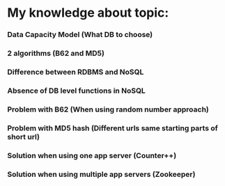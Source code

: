 # My knowledge about topic:

### Data Capacity Model (What DB to choose)

### 2 algorithms (B62 and MD5)

### Difference between RDBMS and NoSQL

### Absence of DB level functions in NoSQL

### Problem with B62 (When using random number approach)

### Problem with MD5 hash (Different urls same starting parts of short url)

### Solution when using one app server (Counter++)

### Solution when using multiple app servers (Zookeeper)
